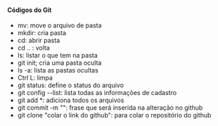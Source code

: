 #### Códigos do Git

- mv: move o arquivo de pasta
- mkdir: cria pasta
- cd: abrir pasta
- cd .. : volta 
- ls: listar o que tem na pasta
- git init; cria uma pasta oculta
- ls -a: lista as pastas ocultas
- Ctrl L: limpa
- git status: define o status do arquivo
- git config --list: lista todas as informações de cadastro
- git add *: adiciona todos os arquivos
- git commit -m "": frase que será inserida na alteração no github
- git clone "colar o link do github": para colar o repositório do github

